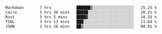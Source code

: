 <!--START_SECTION:waka-->

```txt
Markdown       7 hrs           ██████▒░░░░░░░░░░░░░░░░░░   25.25 %
Cairo          5 hrs 36 mins   █████░░░░░░░░░░░░░░░░░░░░   20.21 %
Rust           5 hrs 5 mins    ████▓░░░░░░░░░░░░░░░░░░░░   18.33 %
TSQL           3 hrs 13 mins   ███░░░░░░░░░░░░░░░░░░░░░░   11.64 %
JSON           2 hrs 26 mins   ██▒░░░░░░░░░░░░░░░░░░░░░░   08.81 %
```

<!--END_SECTION:waka-->